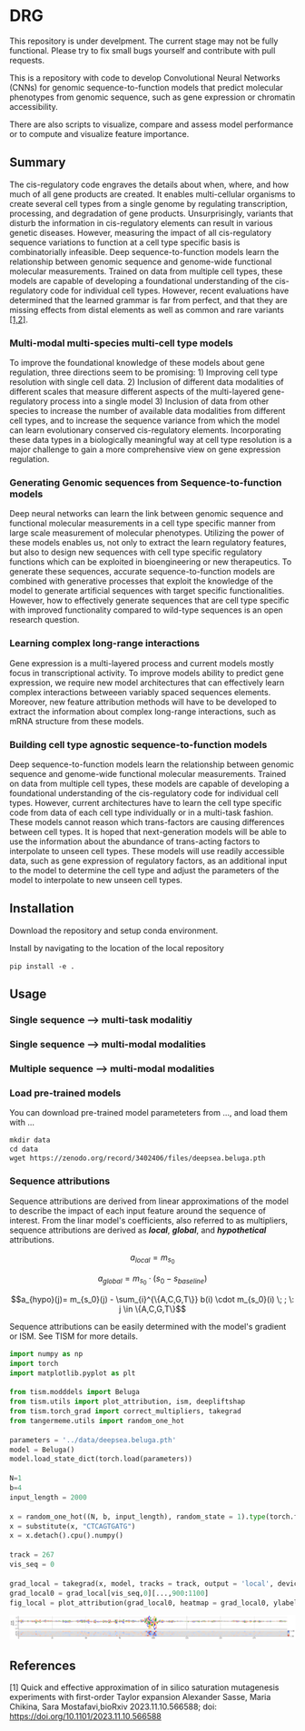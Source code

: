 # DRG

This repository is under develpment. The current stage may not be fully functional. Please try to fix small bugs yourself and contribute with pull requests.

This is a repository with code to develop Convolutional Neural Networks (CNNs) for genomic sequence-to-function models that predict molecular phenotypes from genomic sequence, such as gene expression or chromatin accessibility. 

There are also scripts to visualize, compare and assess model performance or to compute and visualize feature importance. 

## Summary

The cis-regulatory code engraves the details about when, where, and how much of all gene products are created. It enables multi-cellular organisms to create several cell types from a single genome by regulating transcription, processing, and degradation of gene products. Unsurprisingly, variants that disturb the information in cis-regulatory elements can result in various genetic diseases. However, measuring the impact of all cis-regulatory sequence variations to function at a cell type specific basis is combinatorially infeasible.
Deep sequence-to-function models learn the relationship between genomic sequence and genome-wide functional molecular measurements. Trained on data from multiple cell types, these models are capable of developing a foundational understanding of the cis-regulatory code for individual cell types. However, recent evaluations have determined that the learned grammar is far from perfect, and that they are missing effects from distal elements as well as common and rare variants [[1,2]](#1,#2).

### Multi-modal multi-species multi-cell type models

To improve the foundational knowledge of these models about gene regulation, three directions seem to be promising: 1) Improving cell type resolution with single cell data. 2) Inclusion of different data modalities of different scales that measure different aspects of the multi-layered gene-regulatory process into a single model 3) Inclusion of data from other species to increase the number of available data modalities from different cell types, and to increase the sequence variance from which the model can learn evolutionary conserved cis-regulatory elements. Incorporating these data types in a biologically meaningful way at cell type resolution is a major challenge to gain a more comprehensive view on gene expression regulation. 

### Generating Genomic sequences from Sequence-to-function models

Deep neural networks can learn the link between genomic sequence and functional molecular measurements in a cell type specific manner from large scale measurement of molecular phenotypes. Utilizing the power of these models enables us, not only to extract the learn regulatory features, but also to design new sequences with cell type specific regulatory functions which can be exploited in bioengineering or new therapeutics. To generate these sequences, accurate sequence-to-function models are combined with generative processes that exploit the knowledge of the model to generate artificial sequences with target specific functionalities. However, how to effectively generate sequences that are cell type specific with improved functionality compared to wild-type sequences is an open research question. 


### Learning complex long-range interactions

Gene expression is a multi-layered process and current models mostly focus in transcriptional activity. To improve models ability to predict gene expression, we require new model architectures that can effectively learn complex interactions betweeen variably spaced sequences elements. Moreover, new feature attribution methods will have to be developed to extract the information about complex long-range interactions, such as mRNA structure from these models. 

### Building cell type agnostic sequence-to-function models

Deep sequence-to-function models learn the relationship between genomic sequence and genome-wide functional molecular measurements. Trained on data from multiple cell types, these models are capable of developing a foundational understanding of the cis-regulatory code for individual cell types. However, current architectures have to learn the cell type specific code from data of each cell type individually or in a multi-task fashion. These models cannot reason which trans-factors are causing differences between cell types. It is hoped that next-generation models will be able to use the information about the abundance of trans-acting factors to interpolate to unseen cell types. These models will use readily accessible data, such as gene expression of regulatory factors, as an additional input to the model to determine the cell type and adjust the parameters of the model to interpolate to new unseen cell types.


## Installation

Download the repository and setup conda environment.

Install by navigating to the location of the local repository

`pip install -e .`

## Usage

### Single sequence --> multi-task modalitiy 

### Single sequence --> multi-modal modalities

### Multiple sequence --> multi-modal modalities

### Load pre-trained models

You can download pre-trained model parameteters from ..., and load them with ...

```
mkdir data
cd data
wget https://zenodo.org/record/3402406/files/deepsea.beluga.pth
```

### Sequence attributions

Sequence attributions are derived from linear approximations of the model to describe the impact of each input feature around the sequence of interest. From the linar model's coefficients, also referred to as multipliers, sequence attributions are derived as ***local***, ***global***, and ***hypothetical*** attributions. 

```math
a_{local} = m_{s_0}
```
```math
a_{global} = m_{s_0} \cdot (s_0 - s_{baseline})
```
```math
a_{hypo}(j)= m_{s_0}(j) - \sum_{i}^{\{A,C,G,T\}} b(i) \cdot m_{s_0}(i) \; ; \: j \in \{A,C,G,T\}
```

Sequence attributions can be easily determined with the model's gradient or ISM. See TISM for more details. 

```python
import numpy as np
import torch
import matplotlib.pyplot as plt

from tism.modddels import Beluga
from tism.utils import plot_attribution, ism, deepliftshap
from tism.torch_grad import correct_multipliers, takegrad
from tangermeme.utils import random_one_hot

parameters = '../data/deepsea.beluga.pth'
model = Beluga()
model.load_state_dict(torch.load(parameters))

N=1
b=4
input_length = 2000

x = random_one_hot((N, b, input_length), random_state = 1).type(torch.float32)
x = substitute(x, "CTCAGTGATG")
x = x.detach().cpu().numpy()

track = 267
vis_seq = 0

grad_local = takegrad(x, model, tracks = track, output = 'local', device = None, baseline = None)
grad_local0 = grad_local[vis_seq,0][...,900:1100]
fig_local = plot_attribution(grad_local0, heatmap = grad_local0, ylabel = 'Grad\n(local)')
```
![image](https://github.com/LXsasse/TISM/blob/main/results/Local_attributions_gradient.jpg)


<!-- <img src="https://github.com/LXsasse/TISM/blob/main/results/Comparison_time_N_cpu.jpg" width="500"> this is a comment -->

## References
<a id="1">[1]</a>
Quick and effective approximation of in silico saturation mutagenesis experiments with first-order Taylor expansion
Alexander Sasse, Maria Chikina, Sara Mostafavi,bioRxiv 2023.11.10.566588; doi: https://doi.org/10.1101/2023.11.10.566588



